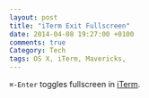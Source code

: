 ```yaml
---
layout: post
title: "iTerm Exit Fullscreen"
date: 2014-04-08 19:27:00 +0100
comments: true
Category: Tech
tags: OS X, iTerm, Mavericks,
---
```


`⌘-Enter` toggles fullscreen in [iTerm](http://www.iterm2.com/).
